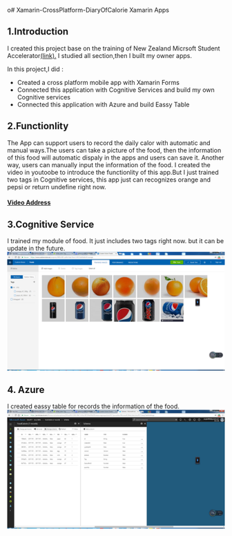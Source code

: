 
o# Xamarin-CrossPlatform-DiaryOfCalorie
Xamarin Apps
<h2>1.Introduction</h2>
<p>I created this project base on the training of New Zealand Micrsoft Student Accelerator<a href="https://github.com/NZMSA/2017-Phase-1-Module-2">(link).</a>
I studied all section,then I built my owner apps.</p> 
In this project,I did :
                      <ul><li>Created a cross platform mobile app with Xamarin Forms</li>
                           <li>Connected this application with Cognitive Services and build my own Cognitive services</li>
                           <li>Connected this application with Azure and build Eassy Table</li></ul>
<h2>2.Functionlity</h2>
The App can support users to record the daily calor with automatic and manual ways.The users can take a picture of the food, then the 
information of this food will automatic dispaly in the apps and users can save it. Another way, users can manually input the information of the food. I created the video in youtoobe to introduce the functionlity of this app.But I just trained two tags in Cognitive services, this app just can recognizes orange and pepsi or return undefine right now. 
<h4><a href="https://www.youtube.com/watch?v=TSFMPfO6-k0&t=65s">Video Address</a></h4>
<h2> 3.Cognitive Service</h2>
I trained my module of food. It just includes two tags right now. but it can be update in the future.
<img src="image/a.png"  width="1024"/>
<h2>4. Azure </h2>
I created eassy table for records the information of the food.
<img src="image/b.png"  width="1024"/>
                      
                      

